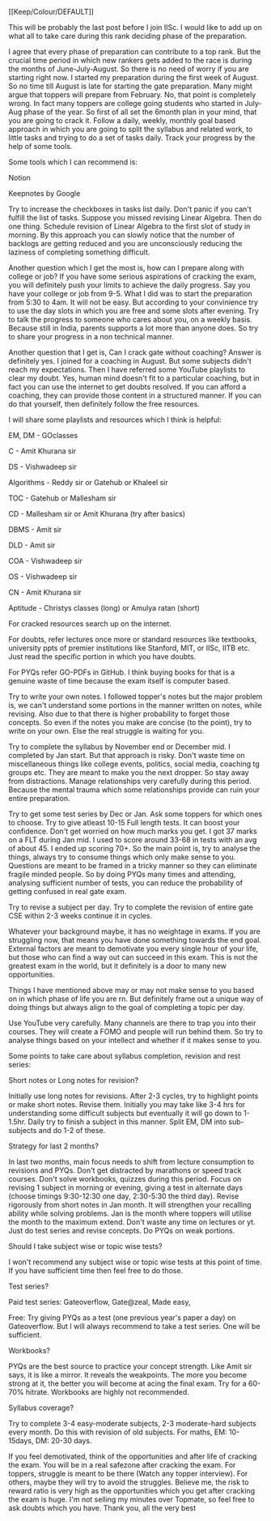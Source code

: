 [[Keep/Colour/DEFAULT]] 

This will be probably the last post before I join IISc. I would like to add up on what all to take care during this rank deciding phase of the preparation.

I agree that every phase of preparation can contribute to a top rank. But the crucial time period in which new rankers gets added to the race is during the months of June-July-August. So there is no need of worry if you are starting right now. I started my preparation during the first week of August. So no time till August is late for starting the gate preparation. Many might argue that toppers will prepare from February. No, that point is completely wrong. In fact many toppers are college going students who started in July-Aug phase of the year. So first of all set the 6month plan in your mind, that you are going to crack it. Follow a daily, weekly, monthly goal based approach in which you are going to split the syllabus and related work, to little tasks and trying to do a set of tasks daily. Track your progress by the help of some tools.

Some tools which I can recommend is:

Notion

Keepnotes by Google

Try to increase the checkboxes in tasks list daily. Don't panic if you can't fulfill the list of tasks. Suppose you missed revising Linear Algebra. Then do one thing. Schedule revision of Linear Algebra to the first slot of study in morning. By this approach you can slowly notice that the number of backlogs are getting reduced and you are unconsciously reducing the laziness of completing something difficult.

Another question which I get the most is, how can I prepare along with college or job? If you have some serious aspirations of cracking the exam, you will definitely push your limits to achieve the daily progress. Say you have your college or job from 9-5. What I did was to start the preparation from 5:30 to 4am. It will not be easy. But according to your convinience try to use the day slots in which you are free and some slots after evening. Try to talk the progress to someone who cares about you, on a weekly basis. Because still in India, parents supports a lot more than anyone does. So try to share your progress in a non technical manner.

Another question that I get is, Can I crack gate without coaching? Answer is definitely yes. I joined for a coaching in August. But some subjects didn't reach my expectations. Then I have referred some YouTube playlists to clear my doubt. Yes, human mind doesn't fit to a particular coaching, but in fact you can use the internet to get doubts resolved. If you can afford a coaching, they can provide those content in a structured manner. If you can do that yourself, then definitely follow the free resources.

I will share some playlists and resources which I think is helpful:

EM, DM - GOclasses

C - Amit Khurana sir

DS - Vishwadeep sir

Algorithms - Reddy sir or Gatehub or Khaleel sir

TOC - Gatehub or Mallesham sir

CD - Mallesham sir or Amit Khurana (try after basics)

DBMS - Amit sir

DLD - Amit sir

COA - Vishwadeep sir

OS - Vishwadeep sir

CN - Amit Khurana sir

Aptitude - Christys classes (long) or Amulya ratan (short)

For cracked resources search up on the internet.

For doubts, refer lectures once more or standard resources like textbooks, university ppts of premier institutions like Stanford, MIT, or IISc, IITB etc. Just read the specific portion in which you have doubts.

For PYQs refer GO-PDFs in GitHub. I think buying books for that is a genuine waste of time because the exam itself is computer based.

Try to write your own notes. I followed topper's notes but the major problem is, we can't understand some portions in the manner written on notes, while revising. Also due to that there is higher probability to forget those concepts. So even if the notes you make are concise (to the point), try to write on your own. Else the real struggle is waiting for you.

Try to complete the syllabus by November end or December mid. I completed by Jan start. But that approach is risky. Don't waste time on miscellaneous things like college events, politics, social media, coaching tg groups etc. They are meant to make you the next dropper. So stay away from distractions. Manage relationships very carefully during this period. Because the mental trauma which some relationships provide can ruin your entire preparation.

Try to get some test series by Dec or Jan. Ask some toppers for which ones to choose. Try to give atleast 10-15 Full length tests. It can boost your confidence. Don't get worried on how much marks you get. I got 37 marks on a FLT during Jan mid. I used to score around 33-68 in tests with an avg of about 45. I ended up scoring 70+. So the main point is, try to analyse the things, always try to consume things which only make sense to you. Questions are meant to be framed in a tricky manner so they can eliminate fragile minded people. So by doing PYQs many times and attending, analysing sufficient number of tests, you can reduce the probability of getting confused in real gate exam.

Try to revise a subject per day. Try to complete the revision of entire gate CSE within 2-3 weeks continue it in cycles.

Whatever your background maybe, it has no weightage in exams. If you are struggling now, that means you have done something towards the end goal. External factors are meant to demotivate you every single hour of your life, but those who can find a way out can succeed in this exam. This is not the greatest exam in the world, but it definitely is a door to many new opportunities.

Things I have mentioned above may or may not make sense to you based on in which phase of life you are rn. But definitely frame out a unique way of doing things but always align to the goal of completing a topic per day.

Use YouTube very carefully. Many channels are there to trap you into their courses. They will create a FOMO and people will run behind them. So try to analyse things based on your intellect and whether if it makes sense to you.

Some points to take care about syllabus completion, revision and rest series:

Short notes or Long notes for revision?

Initially use long notes for revisions. After 2-3 cycles, try to highlight points or make short notes. Revise them. Initially you may take like 3-4 hrs for understanding some difficult subjects but eventually it will go down to 1-1.5hr. Daily try to finish a subject in this manner. Split EM, DM into sub-subjects and do 1-2 of these.

Strategy for last 2 months?

In last two months, main focus needs to shift from lecture consumption to revisions and PYQs. Don't get distracted by marathons or speed track courses. Don't solve workbooks, quizzes during this period. Focus on revising 1 subject in morning or evening, giving a test in alternate days (choose timings 9:30-12:30 one day, 2:30-5:30 the third day). Revise rigorously from short notes in Jan month. It will strengthen your recalling ability while solving problems. Jan is the month where toppers will utilise the month to the maximum extend. Don't waste any time on lectures or yt. Just do test series and revise concepts. Do PYQs on weak portions.

Should I take subject wise or topic wise tests?

I won't recommend any subject wise or topic wise tests at this point of time. If you have sufficient time then feel free to do those.

Test series?

Paid test series: Gateoverflow, Gate@zeal, Made easy,

Free: Try giving PYQs as a test (one previous year's paper a day) on Gateoverflow. But I will always recommend to take a test series. One will be sufficient.

Workbooks?

PYQs are the best source to practice your concept strength. Like Amit sir says, it is like a mirror. It reveals the weakpoints. The more you become strong at it, the better you will become at acing the final exam. Try for a 60-70% hitrate. Workbooks are highly not recommended.

Syllabus coverage?

Try to complete 3-4 easy-moderate subjects, 2-3 moderate-hard subjects every month. Do this with revision of old subjects. For maths, EM: 10-15days, DM: 20-30 days.

If you feel demotivated, think of the opportunities and after life of cracking the exam. You will be in a real safezone after cracking the exam. For toppers, struggle is meant to be there (Watch any topper interview). For others, maybe they will try to avoid the struggles. Believe me, the risk to reward ratio is very high as the opportunities which you get after cracking the exam is huge. I'm not selling my minutes over Topmate, so feel free to ask doubts which you have. Thank you, all the very best
